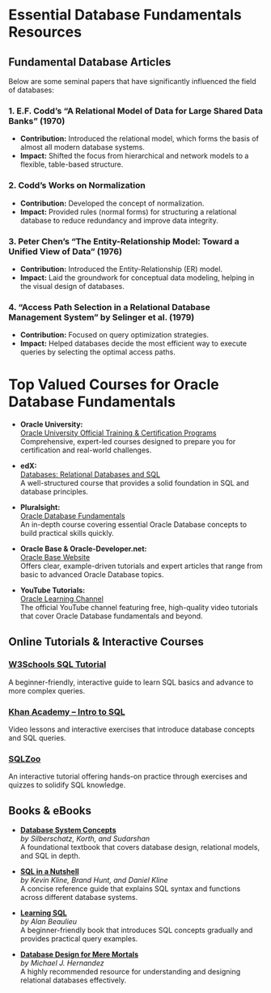 # Essential Database Fundamentals Resources

## Fundamental Database Articles

Below are some seminal papers that have significantly influenced the field of databases:

### 1. E.F. Codd’s “A Relational Model of Data for Large Shared Data Banks” (1970)
- **Contribution:** Introduced the relational model, which forms the basis of almost all modern database systems.
- **Impact:** Shifted the focus from hierarchical and network models to a flexible, table-based structure.

### 2. Codd’s Works on Normalization
- **Contribution:** Developed the concept of normalization.
- **Impact:** Provided rules (normal forms) for structuring a relational database to reduce redundancy and improve data integrity.

### 3. Peter Chen’s “The Entity-Relationship Model: Toward a Unified View of Data” (1976)
- **Contribution:** Introduced the Entity-Relationship (ER) model.
- **Impact:** Laid the groundwork for conceptual data modeling, helping in the visual design of databases.

### 4. “Access Path Selection in a Relational Database Management System” by Selinger et al. (1979)
- **Contribution:** Focused on query optimization strategies.
- **Impact:** Helped databases decide the most efficient way to execute queries by selecting the optimal access paths.

# Top Valued Courses for Oracle Database Fundamentals

- **Oracle University:**  
  [Oracle University Official Training & Certification Programs](https://education.oracle.com/)  
  Comprehensive, expert-led courses designed to prepare you for certification and real-world challenges.

- **edX:**  
  [Databases: Relational Databases and SQL](https://learning.edx.org/course/course-v1:StanfordOnline+SOE.YDB-SQL0001+2T2020/home)  
  A well-structured course that provides a solid foundation in SQL and database principles.

- **Pluralsight:**  
  [Oracle Database Fundamentals](https://www.pluralsight.com/courses/oracle-database-fundamentals)  
  An in-depth course covering essential Oracle Database concepts to build practical skills quickly.

- **Oracle Base & Oracle-Developer.net:**  
  [Oracle Base Website](https://oracle-base.com/)  
  Offers clear, example-driven tutorials and expert articles that range from basic to advanced Oracle Database topics.

- **YouTube Tutorials:**  
  [Oracle Learning Channel](https://www.youtube.com/user/OracleLearning)  
  The official YouTube channel featuring free, high-quality video tutorials that cover Oracle Database fundamentals and beyond.


## Online Tutorials & Interactive Courses

### [W3Schools SQL Tutorial](https://www.w3schools.com/sql/)
A beginner-friendly, interactive guide to learn SQL basics and advance to more complex queries.

### [Khan Academy – Intro to SQL](https://www.khanacademy.org/computing/computer-programming/sql)
Video lessons and interactive exercises that introduce database concepts and SQL queries.

### [SQLZoo](https://sqlzoo.net/)
An interactive tutorial offering hands-on practice through exercises and quizzes to solidify SQL knowledge.


## Books & eBooks

- **[Database System Concepts](https://mrce.in/ebooks/Database%20System%20Concepts%207th%20Ed.pdf)**  
  *by Silberschatz, Korth, and Sudarshan*  
  A foundational textbook that covers database design, relational models, and SQL in depth.

- **[SQL in a Nutshell](https://theswissbay.ch/pdf/Gentoomen%20Library/Databases/mssql/SQL%20In%20Nutshell%202001.pdf)**  
  *by Kevin Kline, Brand Hunt, and Daniel Kline*  
  A concise reference guide that explains SQL syntax and functions across different database systems.

- **[Learning SQL](https://www.r-5.org/files/books/computers/languages/sql/mysql/Alan_Beaulieu-Learning_SQL-EN.pdf)**  
  *by Alan Beaulieu*  
  A beginner-friendly book that introduces SQL concepts gradually and provides practical query examples.

- **[Database Design for Mere Mortals](https://ptgmedia.pearsoncmg.com/images/9780321884497/samplepages/0321884493.pdf)**  
  *by Michael J. Hernandez*  
  A highly recommended resource for understanding and designing relational databases effectively.
